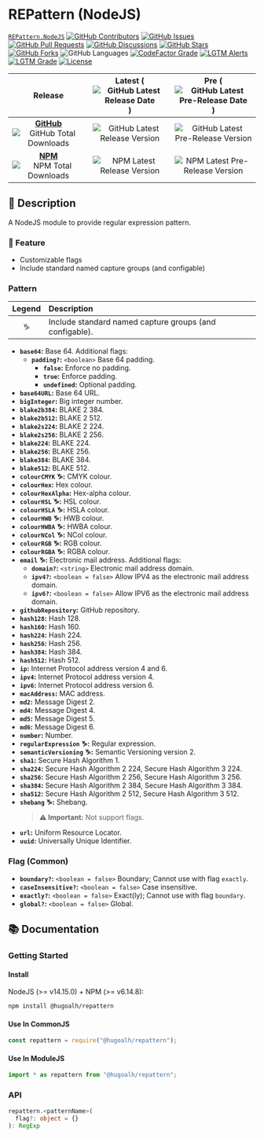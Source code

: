 # REPattern (NodeJS)

[`REPattern.NodeJS`](https://github.com/hugoalh-studio/repattern-nodejs)
[![GitHub Contributors](https://img.shields.io/github/contributors/hugoalh-studio/repattern-nodejs?label=Contributors&logo=github&logoColor=ffffff&style=flat-square)](https://github.com/hugoalh-studio/repattern-nodejs/graphs/contributors)
[![GitHub Issues](https://img.shields.io/github/issues-raw/hugoalh-studio/repattern-nodejs?label=Issues&logo=github&logoColor=ffffff&style=flat-square)](https://github.com/hugoalh-studio/repattern-nodejs/issues)
[![GitHub Pull Requests](https://img.shields.io/github/issues-pr-raw/hugoalh-studio/repattern-nodejs?label=Pull%20Requests&logo=github&logoColor=ffffff&style=flat-square)](https://github.com/hugoalh-studio/repattern-nodejs/pulls)
[![GitHub Discussions](https://img.shields.io/github/discussions/hugoalh-studio/repattern-nodejs?label=Discussions&logo=github&logoColor=ffffff&style=flat-square)](https://github.com/hugoalh-studio/repattern-nodejs/discussions)
[![GitHub Stars](https://img.shields.io/github/stars/hugoalh-studio/repattern-nodejs?label=Stars&logo=github&logoColor=ffffff&style=flat-square)](https://github.com/hugoalh-studio/repattern-nodejs/stargazers)
[![GitHub Forks](https://img.shields.io/github/forks/hugoalh-studio/repattern-nodejs?label=Forks&logo=github&logoColor=ffffff&style=flat-square)](https://github.com/hugoalh-studio/repattern-nodejs/network/members)
![GitHub Languages](https://img.shields.io/github/languages/count/hugoalh-studio/repattern-nodejs?label=Languages&logo=github&logoColor=ffffff&style=flat-square)
[![CodeFactor Grade](https://img.shields.io/codefactor/grade/github/hugoalh-studio/repattern-nodejs?label=Grade&logo=codefactor&logoColor=ffffff&style=flat-square)](https://www.codefactor.io/repository/github/hugoalh-studio/repattern-nodejs)
[![LGTM Alerts](https://img.shields.io/lgtm/alerts/g/hugoalh-studio/repattern-nodejs?label=Alerts&logo=lgtm&logoColor=ffffff&style=flat-square)
![LGTM Grade](https://img.shields.io/lgtm/grade/javascript/g/hugoalh-studio/repattern-nodejs?label=Grade&logo=lgtm&logoColor=ffffff&style=flat-square)](https://lgtm.com/projects/g/hugoalh-studio/repattern-nodejs)
[![License](https://img.shields.io/static/v1?label=License&message=MIT&color=brightgreen&style=flat-square)](./LICENSE.md)

| **Release** | **Latest** (![GitHub Latest Release Date](https://img.shields.io/github/release-date/hugoalh-studio/repattern-nodejs?label=%20&style=flat-square)) | **Pre** (![GitHub Latest Pre-Release Date](https://img.shields.io/github/release-date-pre/hugoalh-studio/repattern-nodejs?label=%20&style=flat-square)) |
|:-:|:-:|:-:|
| [**GitHub**](https://github.com/hugoalh-studio/repattern-nodejs/releases) ![GitHub Total Downloads](https://img.shields.io/github/downloads/hugoalh-studio/repattern-nodejs/total?label=%20&style=flat-square) | ![GitHub Latest Release Version](https://img.shields.io/github/release/hugoalh-studio/repattern-nodejs?sort=semver&label=%20&style=flat-square) | ![GitHub Latest Pre-Release Version](https://img.shields.io/github/release/hugoalh-studio/repattern-nodejs?include_prereleases&sort=semver&label=%20&style=flat-square) |
| [**NPM**](https://www.npmjs.com/package/@hugoalh/repattern) ![NPM Total Downloads](https://img.shields.io/npm/dt/@hugoalh/repattern?label=%20&style=flat-square) | ![NPM Latest Release Version](https://img.shields.io/npm/v/@hugoalh/repattern/latest?label=%20&style=flat-square) | ![NPM Latest Pre-Release Version](https://img.shields.io/npm/v/@hugoalh/repattern/pre?label=%20&style=flat-square) |

## 📝 Description

A NodeJS module to provide regular expression pattern.

### 🌟 Feature

- Customizable flags
- Include standard named capture groups (and configable)

### Pattern

| **Legend** | **Description** |
|:-:|:--|
| ♑ | Include standard named capture groups (and configable). |

- **`base64`:** Base 64. Additional flags:
  - **`padding?`:** `<boolean>` Base 64 padding.
    - **`false`:** Enforce no padding.
    - **`true`:** Enforce padding.
    - **`undefined`:** Optional padding.
- **`base64URL`:** Base 64 URL.
- **`bigInteger`:** Big integer number.
- **`blake2b384`:** BLAKE 2 384.
- **`blake2b512`:** BLAKE 2 512.
- **`blake2s224`:** BLAKE 2 224.
- **`blake2s256`:** BLAKE 2 256.
- **`blake224`:** BLAKE 224.
- **`blake256`:** BLAKE 256.
- **`blake384`:** BLAKE 384.
- **`blake512`:** BLAKE 512.
- **`colourCMYK` ♑:** CMYK colour.
- **`colourHex`:** Hex colour.
- **`colourHexAlpha`:** Hex-alpha colour.
- **`colourHSL` ♑:** HSL colour.
- **`colourHSLA` ♑:** HSLA colour.
- **`colourHWB` ♑:** HWB colour.
- **`colourHWBA` ♑:** HWBA colour.
- **`colourNCol` ♑:** NCol colour.
- **`colourRGB` ♑:** RGB colour.
- **`colourRGBA` ♑:** RGBA colour.
- **`email` ♑:** Electronic mail address. Additional flags:
  - **`domain?`:** `<string>` Electronic mail address domain.
  - **`ipv4?`:** `<boolean = false>` Allow IPV4 as the electronic mail address domain.
  - **`ipv6?`:** `<boolean = false>` Allow IPV6 as the electronic mail address domain.
- **`githubRepository`:** GitHub repository.
- **`hash128`:** Hash 128.
- **`hash160`:** Hash 160.
- **`hash224`:** Hash 224.
- **`hash256`:** Hash 256.
- **`hash384`:** Hash 384.
- **`hash512`:** Hash 512.
- **`ip`:** Internet Protocol address version 4 and 6.
- **`ipv4`:** Internet Protocol address version 4.
- **`ipv6`:** Internet Protocol address version 6.
- **`macAddress`:** MAC address.
- **`md2`:** Message Digest 2.
- **`md4`:** Message Digest 4.
- **`md5`:** Message Digest 5.
- **`md6`:** Message Digest 6.
- **`number`:** Number.
- **`regularExpression` ♑:** Regular expression.
- **`semanticVersioning` ♑:** Semantic Versioning version 2.
- **`sha1`:** Secure Hash Algorithm 1.
- **`sha224`:** Secure Hash Algorithm 2 224, Secure Hash Algorithm 3 224.
- **`sha256`:** Secure Hash Algorithm 2 256, Secure Hash Algorithm 3 256.
- **`sha384`:** Secure Hash Algorithm 2 384, Secure Hash Algorithm 3 384.
- **`sha512`:** Secure Hash Algorithm 2 512, Secure Hash Algorithm 3 512.
- **`shebang` ♑:** Shebang.
  > **⚠ Important:** Not support flags.
- **`url`:** Uniform Resource Locator.
- **`uuid`:** Universally Unique Identifier.

### Flag (Common)

- **`boundary?`:** `<boolean = false>` Boundary; Cannot use with flag `exactly`.
- **`caseInsensitive?`:** `<boolean = false>` Case insensitive.
- **`exactly?`:** `<boolean = false>` Exact(ly); Cannot use with flag `boundary`.
- **`global?`:** `<boolean = false>` Global.

## 📚 Documentation

### Getting Started

#### Install

NodeJS (>= v14.15.0) + NPM (>= v6.14.8):

```sh
npm install @hugoalh/repattern
```

#### Use In CommonJS

```js
const repattern = require("@hugoalh/repattern");
```

#### Use In ModuleJS

```js
import * as repattern from "@hugoalh/repattern";
```

### API

```ts
repattern.<patternName>(
  flag?: object = {}
): RegExp
```

